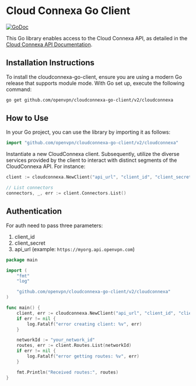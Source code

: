 # Cloud Connexa Go Client

[![GoDoc](https://img.shields.io/static/v1?label=godoc&message=reference&color=blue)](https://pkg.go.dev/github.com/openvpn/cloudconnexa-go-client/v2/cloudconnexa)

This Go library enables access to the Cloud Connexa API, as detailed in the [Cloud Connexa API Documentation](https://openvpn.net/cloud-docs/developer/cloudconnexa-api.html).

## Installation Instructions

To install the cloudconnexa-go-client, ensure you are using a modern Go release that supports module mode. With Go set up, execute the following command:

```sh
go get github.com/openvpn/cloudconnexa-go-client/v2/cloudconnexa
```

## How to Use

In your Go project, you can use the library by importing it as follows:

```go
import "github.com/openvpn/cloudconnexa-go-client/v2/cloudconnexa"
```

Instantiate a new CloudConnexa client. Subsequently, utilize the diverse services provided by the client to interact with distinct segments of the CloudConnexa API. For instance:

```go
client := cloudconnexa.NewClient("api_url", "client_id", "client_secret")

// List connectors
connectors, _, err := client.Connectors.List()
```

## Authentication

For auth need to pass three parameters:
1. client_id
2. client_secret
3. api_url (example: `https://myorg.api.openvpn.com`)

```go
package main

import (
	"fmt"
	"log"

	"github.com/openvpn/cloudconnexa-go-client/v2/cloudconnexa"
)

func main() {
	client, err := cloudconnexa.NewClient("api_url", "client_id", "client_secret")
	if err != nil {
		log.Fatalf("error creating client: %v", err)
	}

	networkId := "your_network_id"
	routes, err := client.Routes.List(networkId)
	if err != nil {
		log.Fatalf("error getting routes: %v", err)
	}

	fmt.Println("Received routes:", routes)
}
```
